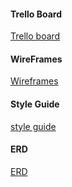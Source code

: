 #### Trello Board

[Trello board](https://trello.com/b/Hxn9cz4r/q3-spotify)

#### WireFrames

[Wireframes](https://www.lucidchart.com/documents/edit/c8b77119-9795-4ad6-8da5-13fe8cc622c5/0?shared=true&)

#### Style Guide

[style guide](styleGuidSpotifyRew.jpg)

#### ERD

[ERD](https://www.lucidchart.com/documents/edit/040a2f7a-7baf-421a-84f4-c07f5d26a816/0)
